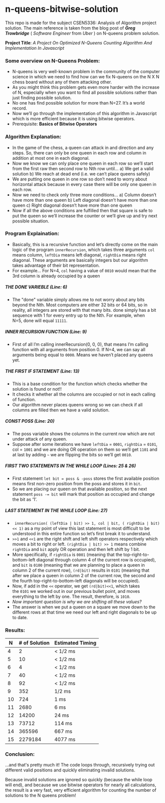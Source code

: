# n-queens-bitwise-solution
This repo is made for the subject CSEN5336: Analysis of Algorithm project solution. The main reference is taken from the blog post of ***Greg Trowbridge***  ( *Software Engineer* from *Uber* ) on N-queens problem solution.

**Project Title**: *A Project On Optimized N-Queens Counting Algorithm And Implementation In Javascript*


### Some overview on N-Queens Problem:
- N-queens is very well-known problem in the community of the computer science in which we need to find how can we fix N-queens on the N X N chess board without any of them attacking other.
- As you might think this problem gets even more harder with the increase of N, especially when you want to find all possible solutions rather than just finding possible solution.
- No one has find possible solution for more than N=27. It’s a world record.
- Now we’ll go through the implementation of this algorithm in Javascript which is more efficient because it is using bitwise operators.
- Prerequisite: **Basics of Bitwise Operators**

### Algorithm Explanation:
- In the game of the chess, a queen can attack in and direction and any steps. So, there can only be one queen in each row and column in addition at most one in each diagonal.
- Now we know we can only place one queen in each row so we’ll start from the first raw then second row to Nth row until...
a)	We get a valid solution
b)	We reach at dead end (i.e. we can’t place queens safely)
- We are putting one queen in one row so don’t need to worry about horizontal attack because in every case there will be only one queen in each row.
- Now we need to check only three more conditions…
a) Column doesn’t have more than one queen
b) Left diagonal doesn’t have more than one queen
c) Right diagonal doesn’t have more than one queen
- Now if all the above conditions are fulfilled then that square is safe to put the queen so we’ll increase the counter or we’ll give up and try next possible situation.

### Program Explaination:
- Basically, this is a recursive function and let’s directly come on the main logic of the program `innerRecursion`, which takes three arguments `col` means column, `leftDia` means left diagonal, `rightDia` means right diagonal. These arguments are basically integers but our algorithm takes advantage of their bit representation.
- For example…
For N=4, `col` having a value of `0010` would mean that the 3rd column is already occupied by a queen

#####  **THE DONE VARIEBLE** _(Line: 6)_
 - The "done" variable simply allows me to not worry about any bits beyond the Nth. Most computers are either 32 bits or 64 bits, so in reality, all integers are stored with that many bits. done simply has a bit sequence with 1 for every entry up to the Nth. For example, when N=5, done will equal `11111`.

#####  **INNER RECURSION FUNCTION** _(Line: 9)_
 - First of all I’m calling innerRecursion(0, 0, 0), that means I’m calling function with all arguments from position 0. If N=4, we can say all arguments being equal to `0000`. Means we haven’t placed any queens yet.

#####  **THE FIRST IF STATEMENT** _(Line: 13)_
 - This is a base condition for the function which checks whether the solution is found or not!!
 - It checks it whether all the columns are occupied or not in each calling of function.
 - Our algorithm never places queens wrong so we can check if all columns are filled then we have a valid solution.
 
#####  **CONST POSS** _(Line: 20)_
 - The poss variable shows the columns in the current row which are not under attack of any queen.
 - Suppose after some iterations we have `leftDia` = `0001`, `rightDia` = `0101`, col = `1001` and we are doing OR operation on them so we’ll get `1101` and at last by adding `~` we are flipping the bits so we’ll get `0010`.

#####  **FIRST TWO STATEMENTS IN THE WHILE LOOP** _(Lines: 25 & 26)_
 - First statement `let bit = poss & -poss` stores the first available position means first non-zero position from the poss and stores it in `bit`.
 - So we are placing our queen on that available position, so the next statement `poss -= bit` will mark that position as occupied and change the bit as ‘1’.

#####  **LAST STATEMENT IN THE WHILE LOOP** _(Line: 27)_
 - ` innerRecursion( (leftDia | bit) >> 1, col | bit, ( rightDia | bit) << 1)` as a my point of view this last statement is most difficult to be understood in this entire function so let’s first break it to understand.
 - `>>1` and `<<1` are the right shift and left shift operators respectively which moves a bit to right or left. `(rightDia | bit) >> 1` means combine `rightDia` and `bit` apply OR operation and then left shift by 1 bit.
 - More specifically, if `rightDia` is `0001` (meaning that the top-right-to-bottom-left diagonal through column 4 of the current row is occupied), and `bit` is `0100` (meaning that we are planning to place a queen in column 2 of the current row), `(rd|bit)` results in `0101` (meaning that after we place a queen in column 2 of the current row, the second and the fourth top-right-to-bottom-left diagonals will be occupied).
 - Now, if add in the `<<` operator, we get `(rd|bit)<<1`, which takes the `0101` we worked out in our previous bullet point, and moves everything to the left by one. The result, therefore, is `1010`.
 - *Now important question is why we are shifting all these values?*
 - The answer is when we put a queen on a square we move down to the different rows at that time we need our left and right diagonals to be up to date.

### Results:
| N  | # of Solution  | Estimated Timing  |
| ------------ | ------------ | ------------ |
| 4  | 2  | < 1/2 ms  |
| 5  |  10 | < 1/2 ms  |
| 6  | 4  |  < 1/2 ms |
| 7 |  40 | < 1/2 ms  |
| 8|   92|  < 1/2 ms |
| 9| 352  | 1/2 ms  |
| 10|724   | 1 ms  |
| 11|2680   |  6 ms |
| 12|14200   | 24 ms  |
| 13|73712   |  114 ms |
| 14|365596   |  667 ms |
| 15| 2279184  | 4077 ms  |

### Conclusion:
...and that's pretty much it! The code loops through, recursively trying out different valid positions and quickly eliminating invalid solutions.

Because invalid solutions are ignored so quickly (because the while loop will end), and because we use bitwise operators for nearly all calculations, the result is a very fast, very efficient algorithm for counting the number of solutions to the N queens problem!